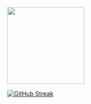 <img height="180em" src="https://github-readme-stats.vercel.app/api?username=Jdevdisc&show_icons=true&theme=dark&hide_border=true&count_private=true&include_all_commits=true" />

[![GitHub Streak](https://github-readme-streak-stats.herokuapp.com?user=Jdevdisc&theme=dark&hide_border=true&date_format=M%20j%5B%2C%20Y%5D)](https://git.io/streak-stats)
